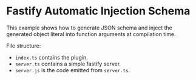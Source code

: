 # Fastify Automatic Injection Schema

This example shows how to generate JSON schema and inject the generated object literal into function arguments at compilation time.

File structure:

* `index.ts` contains the plugin.
* `server.ts` contains a simple fastify server.
* `server.js` is the code emitted from `server.ts`.
